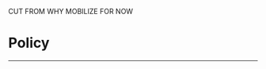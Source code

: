 
<!--These bursts of civic participation may affect
rulemaking [@Coglianese2001], but **this intuition has yet to be tested.**-->





<!-- OLD INTRO 
This dissertation explores the role of public pressure campaigns in U.S. federal agency rulemaking, a technocratic policy process where "public participation" is usually limited to sophisticated lobbying but occasionally includes millions of people mobilized by public pressure campaigns. Public comment periods on proposed policies purport to provide democratic accountability. Yet, theories of bureaucratic policymaking largely ignore the occasional bursts of civic engagement that generate the vast majority of public comments on proposed rules. To fill this gap, I build and test theories about the role of public pressure in policymaking. I collect and analyze millions of public comments to develop the first systematic measures of civic engagement and influence in bureaucratic policymaking. -->


<!-- -------------------------------------------------------------------
Who are these well-resourced groups?  
Do they lobby in other venues (like congressional policymaking)?  
Why should we consider these very select groups and their actions democratizing?  Perhaps they – themselves – are quite elitist?  Take this question head-on.  Maybe digging into the literature on membership groups would help here.  
Are super mobilizers different from others?

TODO: FROM SUSAN: 
-more about very few “policy advocacy organizations” that organize much of the mass commenting activity AND the “ordinary citizens” that are activated to submit a comment.  We need at least 1 or 2 very meaty paragraph(s) with many citations to past literature.  For example, “XXX (2013) used data on ___ to investigate policy advocacy organizations and found that they tend to ____.  In contrast, XXX (1975; see also XX, XX, XX) demonstrate that aren’t typically membership organizations because _____.  In sum, the interest group literature points to ____ as major factors in driving ____(see:  XXX, XXX, and XXX), but we still don’t fully understand how activity by these types of organizations might matter to bureaucracy policymaking, especially rulemaking.”  Put differently, what does the literature tell us about these groups and their lobbying?  This should explain what we currently know.  

These groups seem special, but I don’t know how (other than they are mostly environmental groups).  

Also, there must be policy advocacy organizations that don’t participate in rulemaking.  Why?  I DON'T KNOW!

Do all policy advocacy organizations use mass campaigns sometimes?  NO.

why is this so focused on environmental politics?  DIFFUSE PUBLIC INTERESTS REQUIRES MOBILIZATION.

Is there a threshold effect – groups need to have some funds to organize mass commenting campaigns.  What does that look like?  If that’s the case, then should we really consider them “less-resourced” (see abstract on page 42)?  How are we supposed to understand more or less-resourced (or is this just a proxy for private versus public)? CITE LOBBYING DONATIONS
--------------------------------------------------------------------------->







CUT FROM WHY MOBILIZE FOR NOW

<!--  % %  I theorize that activists' opportunities and strategies and latent public opinion drive engagement. -->


<!-- Leaving out Typology for now. 

### Types of Public Engagement

I classify supporters into three types: minimal supporters, passionate supporters, and inspired supporters. The number of each and ratios among them each describe key pieces of
political information. In the context of public
comments, minimal supporters submit comments that are exact copies of a form letter, essentially a petition signature. It is the minimal effort required to participate in a campaign. Commenters that also take time to add their own text to a form letter
indicate more intense preferences. For example, 37,127 commenters mobilized by EarthJustice submitted the same form, but 6,837 of them also added additional personalized comments. Mobilizing organizations often encourage their supporters to write personalized comments and emphasize the number of people who took the time to write personalized comments in their own comments. 
<!--For example, Earthjustice noted the number of people who wrote personalized comments when it uploaded its mass comment campaign. "Attached is the file containing the names of 37,127 individuals who have submitted public comments urging the Environmental Protection Agency to ban organophosphate and carbamate pesticides. In addition to signing on in support of the following letter, 6,837 individuals of the total number have submitted personalized comments." ([EPA-HQ-OPP-2012-0161-0087](https://www.regulations.gov/comment/EPA-HQ-OPP-2012-0161-0087))] ->

Finally, commenters who express
solidarity in similar but distinct phrases indicate they were inspired
indirectly, perhaps by a news story or a social media post about the campaign, as campaign messages spread beyond those initially
targeted.^[Some people in this latter category may engage purely on their own initiative, but any impact they have likely comes from their alignment with a coalition. Furthermore, as I show
    below, wholly original comments are rare.]   The third type indicates
potential contagion. Indications that messages spread beyond those
initially targeted may be especially powerful [@Kollman1998].

    
The size of each group offers political information to
policymakers, including coalition resources, the intensity of sentiment,
and the potential for conflict to spread. The first two types signal two
kinds of intensity or resolve. First, they show the mobilizers'
willingness to commit resources to the issue. Second, costly actions
show the intensity of opinions among the mobilized segment of the public
[@Dunleavy1991]. The number of people engaged by a campaign is not
strictly proportional to an organization's investment. The less people
care, the more it costs to mobilize them.

Thus, public pressure campaigns produce information about organizational resolve, the intensity of public demands, and the potential of the campaign or movement to grow. 
-->

<!--Following the typology developed above, indicators of a successful mobilization campaign include (1) the number
of comments supporting a coalition, (2) the effort per comment, and (3) the number of comments mobilized indirectly.-->

<!--
Hypothesis \@ref(hyp:disrupt) would be undermined if lobbying organizations
with less public support are no more likely to engage in outside
lobbying when their opponents do so. 

While @Potter2017 found industry
groups were no more likely to advocate for rules to be strengthened,
weakened or withdrawn, this does not mean that they are not more likely
to mobilize when their opponents do so.
-->

<!--
```{hypothesis, support, echo = TRUE}
Lobbying coalitions
mobilize mass engagement when they perceive the attentive public is on
their side, have sufficient resources, and perceive an opportunity to
influence policy.
```


The key part of Hypothesis \@ref(hyp:support) is that mobilizing is correlated with
existing public support, what might be called "grass-roots" support. 

 It is possible
that the "potentially mobilized" segments of the public are unrelated to
public support before being contacted by the campaign, for example, if
mobilization is driven more by partisan identities than issue
preferences.
-->
<!--If an organization does not perceive a
lobbying opportunity, it would be incorrect to call mobilization a
lobbying strategy. Many factors may contribute to perceived political
opportunities. For example, @Moore2017 finds that agencies that use high
levels of expertise (as defined by @Selin2015) receive fewer comments,
possibly because mobilizing organizations perceive these rules to be
less open to influence.-->





# Policy 

<!--
In a 2020 meeting, Reeve T. Bull, Research Director, Administrative Conference of the United States, summed up the dominant attitude of legal professionals:

> "What are the fundamental goals that the agency and the APA are trying to accomplish by creating this mechanism for public participation?...[W]hen somebody files a comment with an agency, the comments sort of fall into two broad categories...the first type of comment are those expressing fact---providing data to the agency, either supporting the position that it wants to take or opposing the position that it wants to take--and trying to influence the agency's decision making accordingly. 

> The second broad type of [public comments] are those expressing opinions. Now obviously, there's extensive overlap between the two. Pretty much every comment is going to express an opinion one way or the other. But as Steve's data shows, sometimes a comment is nothing but an opinion. It's 'I support this policy' or 'I don't support the policy... the law is very, very clear that with respect to the fact, with respect to data, the agency is legally required to take that into account... With respect to opinion, though, the law is much less clear. Indeed it's not clear whether the agency has to take opinion into account or conversely whether the agency is even permitted to take opinion into account. ...[Agencies] have been very, very consistent in saying the rulemaking process is not a plebiscite. It's not a vote. We're not tabulating the number of comments in favor or against. ...On the part of the public, though, I think the perception is quite a bit different. And I think that people really considered it problematic from their perspective that the agency might take a position that is different from what the vast majority of commenters might have preferred. And with respect to that latter aspect -- the democratic aspect, if you will -- that's where I think a lot of the problems potentially start to arise. 

> I don't think it's ever legitimate in a mass comment campaign for the agency to tabulate the number of comments received and say we got this number of this percentage in favor or against. Even if the comments are 99 percent in one direction or the other, I think that the agency should certainly consider mass comments. They should certainly consider the relevant information -- the facts contained in those comments. But I don't think that the overall number or percentage should never matter." - Reeve T. Bull, Research Director, Administrative Conference of the United States.
-->


<!--
"To reach an understanding in a dialogue is not merely a matter of putting oneself forward and successfully asserting one's own point of view, but being transformed into a communion in which we do not remain what we were." (Gadamer)

In the tradition of scholars like Gadamer and Habermas 

"The democratic procedure for the production of law evidently forms the only post-metaphysical source of legitimacy. But what provides this procedure with its
legitimating force? Discourse theory answers this question with a
simple, and at first glance unlikely, answer: democratic procedure
makes it possible for issues and contributions, information and
reasons to float freely" <!--; it secures a discursive character for political
will-formation; and it thereby grounds the fallibilist assumption
that results issuing from the proper procedure are more or less reasonable."
Habermas %>% 

Habermas

intersubjectivity

discourse both presupposes and creates shared expectations 

My impression was that law and discourse both presuppose and create shared expectations: 

"law simultaneously secures symmetrical relationships of reciprocal recognition between abstract bearers of individual rights. These structural similarities between law and communicative action explain why discourses, and thus reflexive forms of communicative action, play a constitutive role for the production (and application) of legal norms."
449 from Between facts and norms

-->


<!--
### Challenges 

#### Fraud  {-}

(The Wall Street Journal](https://www.wsj.com/articles/many-comments-critical-of-fiduciary-rule-are-fake-1514370601) reported that 40% of comments on one Department of Labor rule used fraudulent identities. 

<!--
<blockquote class="twitter-tweet"><p lang="en" dir="ltr">At the State of the Net conference, <a href="https://twitter.com/JRosenworcel?ref_src=twsrc%5Etfw">@JRosenworcel</a> says people from across the USA, across politics persuasions, have found their names &amp; identities stolen &amp; used in the <a href="https://twitter.com/FCC?ref_src=twsrc%5Etfw">@FCC</a> net neutrality rule making. 2 million total. ~500K from Russian email addresses. <a href="https://twitter.com/hashtag/sotn2018?src=hash&amp;ref_src=twsrc%5Etfw">#sotn2018</a> <a href="https://t.co/zCUNlssA54">pic.twitter.com/zCUNlssA54</a></p>&mdash; Alex Howard (@digiphile) <a href="https://twitter.com/digiphile/status/958084755605553152?ref_src=twsrc%5Etfw">January 29, 2018</a></blockquote> <script async src="https://platform.twitter.com/widgets.js" charset="utf-8"></script>
--> 

<!--
#### Astroturf 

> TODO
--> 

<!--
A key feature of astroturf lobbying is its covert nature. On December 19, 1995, President Bill Clinton signed into law the Lobbying Disclosure Act of 1995, establishing new registration and reporting requirements for lobbyists working for corporations, charities, and other nonprofit organizations engaged in efforts to influence legislative and executive branch decisions. The 1995 act was the first major legislation on lobbying in nearly 50 years and was designed to provide transparency in the lobbying process. Early drafts of the Lobbying Disclosure Act included provisions requiring the registration of firms engaged in astroturf lobbying and the reporting of the expenditures made on those actions. Those provisions, however, failed to make it out of committee. As the bill's sponsor, Senator Carl Levin, testified before a House committee considering the bill: “Every reference to grassroots lobbying—and even to paid efforts to stimulate artificial grassroots lobbying—has been deleted from the bill…I am personally disappointed that we were unable to do anything to address the issue of a form of grassroots lobbying referred to as astroturf lobbying, in which lobbyists hire professional experts to run phone banks and generate mail in support of their efforts. In my view, these paid, professional astroturf campaigns bear nothing in common with the genuine grassroots activities…I…hope that the House will reconsider the disclosure of such lobbying.
-->

<!--
Each week, students in my public policy class must write to an elected official or comment on a proposed agency rule and then post about it in the class forum. 
But college students should not be the target demographic for notice and comment rulemaking---they are too informed and tend to have too much time to write thoughtful comments. 
If we wish to realize the ideals of the Administrative Procedure Act, we must broaden participation. Can we do this? -->



<!--
First, we must dispense with the idea that agencies merely implement the law. The Administrative Procedure Act provides for public participation because the ideal of direct democracy might affect the important substantive policy made by agencies. Indeed, agencies are often seeking comment on revisions to rules based on authority delegated decades ago. The present question is one of process. Calling for greater congressional oversight or presidential control sidesteps the issue---by what process should the bureaucracy make policy? <!-- (Indeed, @Potter2019 shows us that agencies often sidestep oversight, making their procedural rules all the more important.)-->

<!--
as others have pointed out 

As the moderator of my class's forum, I can co-sign research on discursive democracy initiatives that realizing transformative discourse is difficult. The ideal of "transformed into something" is laudable, but people are busy, and any barrier to participation will massively reduce participation. Participation already follows a log scale distribution, with most rules receiving no comments--even major rules, on average, receive less than 10. 
-->


<!--
The main barrier to participation in rulemaking is information. Even people with relatively high social capital, like small business owners, rarely participate because they do not know about the opportunity or lack the time necessary to engage. 


> "They might only find out about a proposed regulation when they're presented with one of these mass comments.  And they might not have time to go back and investigate and then write a full comment letter right before the comment period is going to close.  Because there aren't a lot of small business owners who read the Federal Register every day...writing a detailed comment letter is hard work." - Oliver Sherhouse (GSA 2019a, p. 33)

<!--**Increase transparency.**-->


<!--
Social media
    engagement may be especially important if agencies implement the
    recommendations of @ACUS2018 that "Agencies should consider using
    social media before or in connection with direct final rulemaking to
    quickly identify whether there are significant or meaningful
    objections" (p. 34).
    -->


---


<!--

ACUS Report {-}




#### Increasing transparency and public participation (GSA-2019-02) {-}

On January 30, 2020, the Government Services Administration held a hearing on the topic of mass comments. The three invited speakers represented the National Association of Manufacturers, the Small Business Administration, and MITRE. A federally funded technology research and development firm. These three guests embody important aspects of how public comment is seen. 

First, public comment is most often utilized by business groups like NAM ("power users of the regulatory process," as Hedern put it) and thus represents the users for whom public comment technology is designed. NAM does not sponsor mass comment campaigns. Perhaps they have a stake in delegitimizing mass comment campaigns that occasionally mobilized on the opposing side, but the reason they are on this panel is simply that they are the archetypical user. Second, agencies like the Small Business Administration are the ones who must deal with the "challenge" of mass comment campaigns. Third, technology consultants represent the way in which mass comment campaigns are primarily viewed as a technological challenge.

Another important feature of this policy area is its tight-knit epistemic community. As observed by Mr. Hedren:

> "it's a little alarming to me in some respects to see that, looking out into the crowd, I think I know about half of you on a first-name basis. So, we probably need a little bit more fresh blood in this regulatory nerd community." - Patrick Hedren, National Association of Manufacturers.

-->

<!-- 
> And we've very much kind of what, I would consider power users of the regulatory process. We have a clear point of view for the manufacturing sector.  We infrequently weigh in agency actions across the entire federal family, whether they're independent agencies or executive agencies and departments.  So we have quite a lot of experience and exposure to the tools that really underpin the system.  And there's a lot of value in those tools.-->
  

<!---


# April


FDA 
- used to use interns 
- put comments into an excel
"by hand and I"--"Included the prevalent postcard campaigns."
- "as the number grows, so do the tools."
- "don't see this slowing down anytime soon."
using text analysis to identify topic and theme
- uses contractors 

FDA CONTRACTOR FROM SAS

- main themes/concerns 
- - themes that require a common response
- - new issue or similar to the previous comment
- who are the commenters 
- id fake and mass comments
- text clustering (unsupervised)
- unclear if using plagiarism (seems not, just did it by hand for one comment in the cluster)
- entity extraction
-

# Questions 
- What portion of FDA rules use contractors to process comments? What portion of comments do contractors process?

# Software 

#### Rule revision {-}

Open-source 

GSA GitHub 

#### Comment analysis  {-}

open code 
open source 

Will the code text analysis used be part of the record or otherwise made public? Will it use open-source software?

#### API



<!---



### Existing studies

#### Studies cited by GSA

1. Commentsonthebackgroundinformationprovidedabouttheprogram 
2. Commentsonthevalidityofthestudiesthemselves
3. Comments on other research that the program staff should be aware of


Cary Coglianese, S. S. (2004, November). RECOMMENDATIONS FOR THE DESIGN OF THE FEDERAL DOCKET MANAGEMENT SYSTEM. Retrieved March 2, 2020, from GWIPP WORKING PAPER SERIES: https://gwipp.gwu.edu/sites/g/files/zaxdzs2181/f/downloads/Working_Paper_008 _FedDocket.pdf
Farina, C. R. (2008). Achieving the Potential: The Future of Federal eRulemaking: A Report to Congress and the President. Retrieved March 3, 2020, from Scholarship @Cornell Law: A Digital Repository: https://scholarship.law.cornell.edu/cgi/viewcontent.cgi?article=2505&context=fac pub
Rubin, T. (2018, December 1). REGULATIONS.GOV AND THE FEDERAL DOCKET MANAGEMENT SYSTEM. Retrieved March 3, 2020, from Administrative Conference of the United States: https://www.acus.gov/sites/default/files/documents/Regulations.gov%20Report% 20FINAL%2012%203%202018.pdf
The Federal Rulemaking Process: An Overview. (2013, June 17). Retrieved March 3, 2020, from EveryCRSreport.com: https://www.everycrsreport.com/reports/RL32240.html

--->
